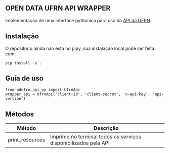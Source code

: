 ## OPEN DATA UFRN API WRAPPER

Implementação de uma interface pythonica para uso da [API da UFRN](https://api.ufrn.br/). 

## Instalação
O repositório ainda não está no pipy, sua instalação local pode ser feita com:
```
pip install -e .
```

## Guia de uso
```
from odufrn_api_py import UfrnApi
wrapper_api = UfrnApi('client-id', 'client-secret', 'x-api-key', 'api-version')
```

## Métodos

| Método | Descrição |
| ------ | --------- |
| print_resources | Imprime no terminal todos os serviços disponibilizados pela API |
